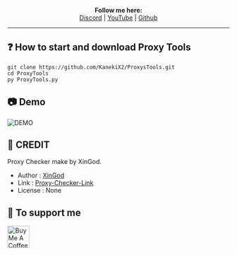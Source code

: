 <p align='center'>
  <b>Follow me here:</b><br>
  <a href="https://discord.gg/5bKTQXBjqG">Discord</a> |
  <a href="https://www.youtube.com/channel/UCdIuioH8MzwMD88XGkliupA">YouTube</a> |
  <a href="https://github.com/KanekiX2">Github</a>
</p>

---- 

## ❓ How to start and download Proxy Tools  
```
git clone https://github.com/KanekiX2/ProxysTools.git
cd ProxyTools
py ProxyTools.py
```

## 📷 Demo  
![DEMO](https://cdn.discordapp.com/attachments/814116223126208602/820483276410060800/unknown.png)  

## 📁 CREDIT  
Proxy Checker make by XinGod.  
  
- Author : [XinGod](https://github.com/XinOnGithub/)  
- Link : [Proxy-Checker-Link](https://github.com/XinOnGithub/Powerfull-http-s-Proxy-Checker)  
- License : None  
  
## 💸 To support me  
<a href="https://www.buymeacoffee.com/KanekiX2" target="_blank"><img src="https://cdn.buymeacoffee.com/buttons/v2/default-yellow.png" alt="Buy Me A Coffee" height="50" ></a>
